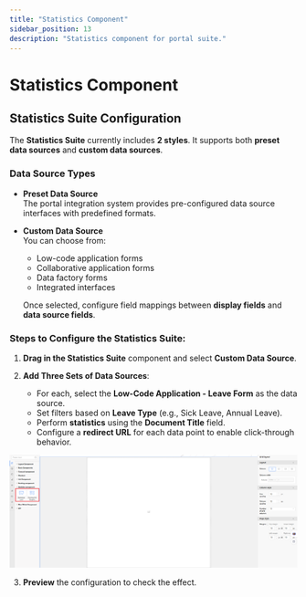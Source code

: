 ```yaml
---
title: "Statistics Component"
sidebar_position: 13
description: "Statistics component for portal suite."
---
```


# Statistics Component

## Statistics Suite Configuration

The **Statistics Suite** currently includes **2 styles**. It supports both **preset data sources** and **custom data sources**.

### Data Source Types

- **Preset Data Source**  
  The portal integration system provides pre-configured data source interfaces with predefined formats.

- **Custom Data Source**  
  You can choose from:
  - Low-code application forms
  - Collaborative application forms
  - Data factory forms
  - Integrated interfaces

  Once selected, configure field mappings between **display fields** and **data source fields**.



### Steps to Configure the Statistics Suite:

1. **Drag in the Statistics Suite** component and select **Custom Data Source**.

2. **Add Three Sets of Data Sources**:  
   - For each, select the **Low-Code Application - Leave Form** as the data source.
   - Set filters based on **Leave Type** (e.g., Sick Leave, Annual Leave).
   - Perform **statistics** using the **Document Title** field.
   - Configure a **redirect URL** for each data point to enable click-through behavior.
<div style={{ display: 'flex', justifyContent: 'left' }}>
<img src="/img/Statistics.png" alt="Portal Diagram" width="800" />
</div>

3. **Preview** the configuration to check the effect.
